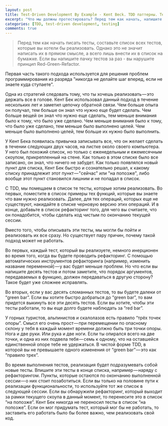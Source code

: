 ```yaml
---
layout: post
title: Test-Driven Development By Example - Kent Beck. TDD паттерны. Test List.
excerpt: "Что мы должны протестировать? Перед тем как начать, напишите список всех тестов, которые вы хотели бы реализовать"
categories: [TDD, test-driven development, testing]
comments: true
---
```


> Перед тем как начать писать тесты, составьте список всех тестов, которые вы хотели бы реализовать. Однако это не значит написать их в прямом смысле, а всего лишь внести их в список на бумажке. Если вы напишите пачку тестов за раз - вы нарушите принцип Red-Green-Refactor.

Первая часть такого подхода используется для решения проблем программирования из разряда "никогда не делайте шаг вперед, если не знаете куда ступаете".

Одна из стратегий следовать тому, что ты хочешь реализовать — это держать все в голове. Кент Бек использовал данный подход в течение нескольких лет и заметил цепочку обратной связи. Чем больше опыта он получал, тем больше он знал что нужно еще будет сделать. Чем больше вещей он знал что нужно еще сделать, тем меньше внимания было к тому, что было уже сделано. Чем меньше внимания было к тому, что было уже сделано, тем меньше было выполнено целей. Чем меньше было выполнено целей, тем больше их нужно было выполнить.

У Кент Бека появилась привычка записывать все, что он желает сделать в течении следующих двух часов, на листке около своего компьютера. У него был похожий список, но только с еженедельным и ежемесячным скоупом, прикрепленный на стене. Как только в этом списке было все записано, он знал, что ничего не забудет. Как только появлялся новый пункт для списка, Кент Бек быстро и сознательно решал, к какому списку принадлежит этот пункт — "сейчас" или "на попозже", либо вообще этот пункт становился лишним и не попадал в список.

С TDD, мы помещаем в список те тесты, которые хотим реализовать. Во первых, поместите в список примеры тех функций, которые вы знаете что вам нужно реализовать. Далее, для тех операций, которых еще не существуют, накидайте в списке черновую версию этих операций. И в конце, добавьте в список рефакторинг того, для чего вы считаете, что он понадобится, чтобы сделать код чистым по окончанию текущей сессии.

Вместо того, чтобы описывать эти тесты, мы могли бы пойти и реализовать их все сразу. Но существует пару причин, почему такой подход может не работать.

Во первых, каждый тест, который вы реализуете, немного инерционен во время того, когда вы будете проводить рефакторинг. С помощью автоматических инструментов рефакторинга (например, изменить название переменной) — у вас будет меньше проблем. Но что если вы напишите десять тестов и потом заметите, что порядок аргументов, передаваемых в функцию, должен передаваться в другую сторону? Такое будет уже сложнее исправлять.

Во вторых, если у вас десять сломанных тестов, то вы будете далеки от “green bar”. Если вы хотите быстро добраться до “green bar”, то вам придется выкинуть все эти десять тестов. Если вы хотите, чтобы эти тесты работали, то вы еще долго будете наблюдать за “red bar”.

У горных туристов, альпинистов и скалолазов есть правило “трёх точек опоры”. Смысл его очень прост — при перемещении по опасному склону у тебя в каждый момент времени должно быть три точки опоры. Нога и две руки. Или рука и две ноги. Если ты опирался всего на две точки, и одна из них подвела тебя — семь к одному, что на оставшейся единственной опоре тебе не удержаться. В чистой форме TDD, в которой вы не превышаете одного изменения от “green bar” — это как “правило трех”.

Во время выполнения тестов, реализация будет подразумевать собой новые тесты. Впишите эти тесты в конце списка, например — наряду с рефакторингом. Пункты, которые остаются по окончанию выполненной сессии — о них стоит позаботиться. Если вы только на половине пути к реализации функциональности, то используйте тот же список в следующей сессии. Если вы обнаружили рефакторинг, который выходит за рамки текущего скоупа в данный момент, то перенесите это в список “на попозже”. Кент Бек никогда не переносил тесты в список “на попозже”. Если он мог придумать тест, который мог бы не работать, то заставить его работать было бы более важно, чем реализовать свой код.
